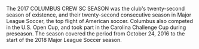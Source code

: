 The 2017 COLUMBUS CREW SC SEASON was the club's twenty-second season of existence, and their twenty-second consecutive season in Major League Soccer, the top flight of American soccer. Columbus also competed in the U.S. Open Cup, and took part in the Carolina Challenge Cup during preseason. The season covered the period from October 24, 2016 to the start of the 2018 Major League Soccer season.
